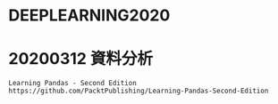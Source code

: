 # DEEPLEARNING2020

# 20200312 資料分析
```
Learning Pandas - Second Edition
https://github.com/PacktPublishing/Learning-Pandas-Second-Edition
```

